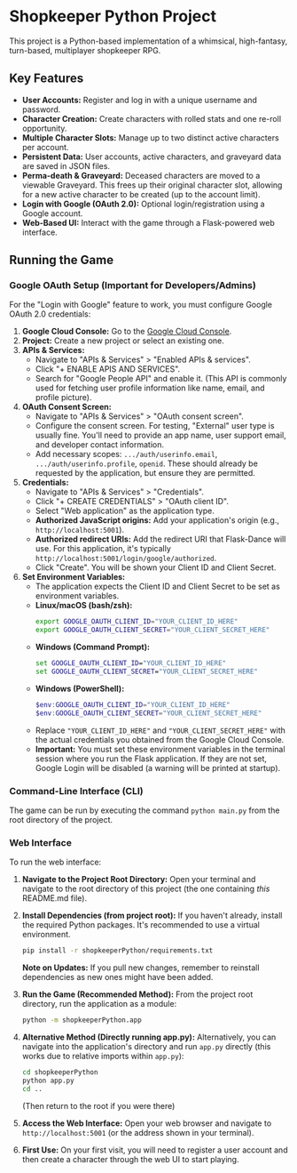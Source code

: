 # Shopkeeper Python Project

This project is a Python-based implementation of a whimsical, high-fantasy, turn-based, multiplayer shopkeeper RPG.

## Key Features

*   **User Accounts:** Register and log in with a unique username and password.
*   **Character Creation:** Create characters with rolled stats and one re-roll opportunity.
*   **Multiple Character Slots:** Manage up to two distinct active characters per account.
*   **Persistent Data:** User accounts, active characters, and graveyard data are saved in JSON files.
*   **Perma-death & Graveyard:** Deceased characters are moved to a viewable Graveyard. This frees up their original character slot, allowing for a new active character to be created (up to the account limit).
*   **Login with Google (OAuth 2.0):** Optional login/registration using a Google account.
*   **Web-Based UI:** Interact with the game through a Flask-powered web interface.

## Running the Game

### Google OAuth Setup (Important for Developers/Admins)

For the "Login with Google" feature to work, you must configure Google OAuth 2.0 credentials:

1.  **Google Cloud Console:** Go to the [Google Cloud Console](https://console.cloud.google.com/).
2.  **Project:** Create a new project or select an existing one.
3.  **APIs & Services:**
    *   Navigate to "APIs & Services" > "Enabled APIs & services".
    *   Click "+ ENABLE APIS AND SERVICES".
    *   Search for "Google People API" and enable it. (This API is commonly used for fetching user profile information like name, email, and profile picture).
4.  **OAuth Consent Screen:**
    *   Navigate to "APIs & Services" > "OAuth consent screen".
    *   Configure the consent screen. For testing, "External" user type is usually fine. You'll need to provide an app name, user support email, and developer contact information.
    *   Add necessary scopes: `.../auth/userinfo.email`, `.../auth/userinfo.profile`, `openid`. These should already be requested by the application, but ensure they are permitted.
5.  **Credentials:**
    *   Navigate to "APIs & Services" > "Credentials".
    *   Click "+ CREATE CREDENTIALS" > "OAuth client ID".
    *   Select "Web application" as the application type.
    *   **Authorized JavaScript origins:** Add your application's origin (e.g., `http://localhost:5001`).
    *   **Authorized redirect URIs:** Add the redirect URI that Flask-Dance will use. For this application, it's typically `http://localhost:5001/login/google/authorized`.
    *   Click "Create". You will be shown your Client ID and Client Secret.
6.  **Set Environment Variables:**
    *   The application expects the Client ID and Client Secret to be set as environment variables.
    *   **Linux/macOS (bash/zsh):**
        ```bash
        export GOOGLE_OAUTH_CLIENT_ID="YOUR_CLIENT_ID_HERE"
        export GOOGLE_OAUTH_CLIENT_SECRET="YOUR_CLIENT_SECRET_HERE"
        ```
    *   **Windows (Command Prompt):**
        ```cmd
        set GOOGLE_OAUTH_CLIENT_ID="YOUR_CLIENT_ID_HERE"
        set GOOGLE_OAUTH_CLIENT_SECRET="YOUR_CLIENT_SECRET_HERE"
        ```
    *   **Windows (PowerShell):**
        ```powershell
        $env:GOOGLE_OAUTH_CLIENT_ID="YOUR_CLIENT_ID_HERE"
        $env:GOOGLE_OAUTH_CLIENT_SECRET="YOUR_CLIENT_SECRET_HERE"
        ```
    *   Replace `"YOUR_CLIENT_ID_HERE"` and `"YOUR_CLIENT_SECRET_HERE"` with the actual credentials you obtained from the Google Cloud Console.
    *   **Important:** You must set these environment variables in the terminal session where you run the Flask application. If they are not set, Google Login will be disabled (a warning will be printed at startup).

### Command-Line Interface (CLI)

The game can be run by executing the command `python main.py` from the root directory of the project.

### Web Interface

To run the web interface:

1.  **Navigate to the Project Root Directory:**
    Open your terminal and navigate to the root directory of this project (the one containing *this* README.md file).

2.  **Install Dependencies (from project root):**
    If you haven't already, install the required Python packages. It's recommended to use a virtual environment.
    ```bash
    pip install -r shopkeeperPython/requirements.txt
    ```
    **Note on Updates:** If you pull new changes, remember to reinstall dependencies as new ones might have been added.

3.  **Run the Game (Recommended Method):**
    From the project root directory, run the application as a module:
    ```bash
    python -m shopkeeperPython.app
    ```

4.  **Alternative Method (Directly running app.py):**
    Alternatively, you can navigate into the application's directory and run `app.py` directly (this works due to relative imports within `app.py`):
    ```bash
    cd shopkeeperPython
    python app.py
    cd ..
    ```
    (Then return to the root if you were there)

5.  **Access the Web Interface:**
    Open your web browser and navigate to `http://localhost:5001` (or the address shown in your terminal).

6.  **First Use:**
    On your first visit, you will need to register a user account and then create a character through the web UI to start playing.
